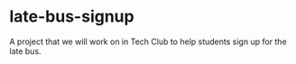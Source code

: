 # late-bus-signup
A project that we will work on in Tech Club to help students sign up for the late bus.
